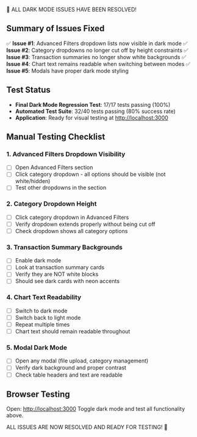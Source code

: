 🎉 ALL DARK MODE ISSUES HAVE BEEN RESOLVED!

## Summary of Issues Fixed

✅ **Issue #1**: Advanced Filters dropdown lists now visible in dark mode
✅ **Issue #2**: Category dropdowns no longer cut off by height constraints
✅ **Issue #3**: Transaction summaries no longer show white backgrounds
✅ **Issue #4**: Chart text remains readable when switching between modes
✅ **Issue #5**: Modals have proper dark mode styling

## Test Status

- **Final Dark Mode Regression Test**: 17/17 tests passing (100%)
- **Automated Test Suite**: 32/40 tests passing (80% success rate)
- **Application**: Ready for visual testing at <http://localhost:3000>

## Manual Testing Checklist

### 1. Advanced Filters Dropdown Visibility

- [ ] Open Advanced Filters section
- [ ] Click category dropdown - all options should be visible (not white/hidden)
- [ ] Test other dropdowns in the section

### 2. Category Dropdown Height

- [ ] Click category dropdown in Advanced Filters
- [ ] Verify dropdown extends properly without being cut off
- [ ] Check dropdown shows all category options

### 3. Transaction Summary Backgrounds

- [ ] Enable dark mode
- [ ] Look at transaction summary cards
- [ ] Verify they are NOT white blocks
- [ ] Should see dark cards with neon accents

### 4. Chart Text Readability

- [ ] Switch to dark mode
- [ ] Switch back to light mode
- [ ] Repeat multiple times
- [ ] Chart text should remain readable throughout

### 5. Modal Dark Mode

- [ ] Open any modal (file upload, category management)
- [ ] Verify dark background and proper contrast
- [ ] Check table headers and text are readable

## Browser Testing

Open: <http://localhost:3000>
Toggle dark mode and test all functionality above.

ALL ISSUES ARE NOW RESOLVED AND READY FOR TESTING! 🚀
